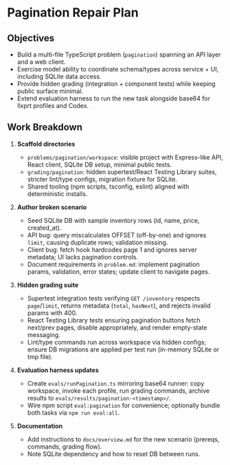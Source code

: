 # Pagination Repair Plan

## Objectives
- Build a multi-file TypeScript problem (`pagination`) spanning an API layer and a web client.
- Exercise model ability to coordinate schema/types across service + UI, including SQLite data access.
- Provide hidden grading (integration + component tests) while keeping public surface minimal.
- Extend evaluation harness to run the new task alongside base64 for llxprt profiles and Codex.

## Work Breakdown

1. **Scaffold directories**
   - `problems/pagination/workspace`: visible project with Express-like API, React client, SQLite DB setup, minimal public tests.
   - `grading/pagination`: hidden supertest/React Testing Library suites, stricter lint/type configs, migration fixture for SQLite.
   - Shared tooling (npm scripts, tsconfig, eslint) aligned with deterministic installs.

2. **Author broken scenario**
   - Seed SQLite DB with sample inventory rows (id, name, price, created_at).
   - API bug: query miscalculates OFFSET (off-by-one) and ignores `limit`, causing duplicate rows; validation missing.
   - Client bug: fetch hook hardcodes page 1 and ignores server metadata; UI lacks pagination controls.
   - Document requirements in `problem.md`: implement pagination params, validation, error states; update client to navigate pages.

3. **Hidden grading suite**
   - Supertest integration tests verifying `GET /inventory` respects `page`/`limit`, returns metadata (`total`, `hasNext`), and rejects invalid params with 400.
   - React Testing Library tests ensuring pagination buttons fetch next/prev pages, disable appropriately, and render empty-state messaging.
   - Lint/type commands run across workspace via hidden configs; ensure DB migrations are applied per test run (in-memory SQLite or tmp file).

4. **Evaluation harness updates**
   - Create `evals/runPagination.ts` mirroring base64 runner: copy workspace, invoke each profile, run grading commands, archive results to `evals/results/pagination-<timestamp>/`.
   - Wire npm script `eval:pagination` for convenience; optionally bundle both tasks via `npm run eval:all`.

5. **Documentation**
   - Add instructions to `docs/overview.md` for the new scenario (prereqs, commands, grading flow).
   - Note SQLite dependency and how to reset DB between runs.
